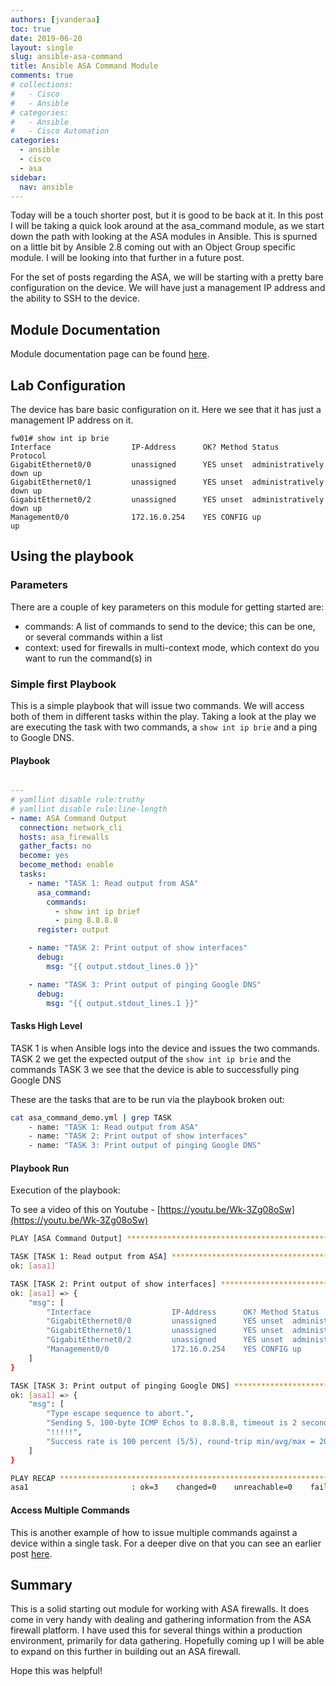 ```yaml
---
authors: [jvanderaa]
toc: true
date: 2019-06-20
layout: single
slug: ansible-asa-command
title: Ansible ASA Command Module
comments: true
# collections:
#   - Cisco
#   - Ansible
# categories:
#   - Ansible
#   - Cisco Automation
categories:
  - ansible
  - cisco
  - asa
sidebar:
  nav: ansible
---
```


Today will be a touch shorter post, but it is good to be back at it. In this
post I will be taking a quick look around at the asa_command module, as we start
down the path with looking at the ASA modules in Ansible. This is spurned on a
little bit by Ansible 2.8 coming out with an Object Group specific module. I
will be looking into that further in a future post.

For the set of posts regarding the ASA, we will be starting with a pretty bare
configuration on the device. We will have just a management IP address and the
ability to SSH to the device.

## Module Documentation

Module documentation page can be found
[here](https://docs.ansible.com/ansible/latest/modules/asa_command_module.html).

## Lab Configuration

The device has bare basic configuration on it. Here we see that it has just a
management IP address on it.

``` cisco
fw01# show int ip brie
Interface                  IP-Address      OK? Method Status                Protocol
GigabitEthernet0/0         unassigned      YES unset  administratively down up  
GigabitEthernet0/1         unassigned      YES unset  administratively down up  
GigabitEthernet0/2         unassigned      YES unset  administratively down up  
Management0/0              172.16.0.254    YES CONFIG up                    up 
```

## Using the playbook

### Parameters

There are a couple of key parameters on this module for getting started are:

* commands: A list of commands to send to the device; this can be one, or 
several commands within a list
* context: used for firewalls in multi-context mode, which context do you want
to run the command(s) in

### Simple first Playbook

This is a simple playbook that will issue two commands. We will access both of
them in different tasks within the play. Taking a look at the play we are
executing the task with two commands, a `show int ip brie` and a ping to Google
DNS. 

#### Playbook

```yaml

---
# yamllint disable rule:truthy
# yamllint disable rule:line-length
- name: ASA Command Output
  connection: network_cli
  hosts: asa_firewalls
  gather_facts: no
  become: yes
  become_method: enable
  tasks:
    - name: "TASK 1: Read output from ASA"
      asa_command:
        commands:
          - show int ip brief
          - ping 8.8.8.8
      register: output

    - name: "TASK 2: Print output of show interfaces"
      debug:
        msg: "{{ output.stdout_lines.0 }}"

    - name: "TASK 3: Print output of pinging Google DNS"
      debug:
        msg: "{{ output.stdout_lines.1 }}"


```

#### Tasks High Level

TASK 1 is when Ansible logs into the device and issues the two commands.  
TASK 2 we get the expected output of the `show int ip brie` and the commands
TASK 3 we see that the device is able to successfully ping Google DNS

These are the tasks that are to be run via the playbook broken out:

```bash
cat asa_command_demo.yml | grep TASK
    - name: "TASK 1: Read output from ASA"
    - name: "TASK 2: Print output of show interfaces"
    - name: "TASK 3: Print output of pinging Google DNS"
```

#### Playbook Run

Execution of the playbook:

To see a video of this on Youtube - [https://youtu.be/Wk-3Zg08oSw](https://youtu.be/Wk-3Zg08oSw)

```bash
PLAY [ASA Command Output] *********************************************************************

TASK [TASK 1: Read output from ASA] ***********************************************************
ok: [asa1]

TASK [TASK 2: Print output of show interfaces] ************************************************
ok: [asa1] => {
    "msg": [
        "Interface                  IP-Address      OK? Method Status                Protocol",
        "GigabitEthernet0/0         unassigned      YES unset  administratively down up  ",
        "GigabitEthernet0/1         unassigned      YES unset  administratively down up  ",
        "GigabitEthernet0/2         unassigned      YES unset  administratively down up  ",
        "Management0/0              172.16.0.254    YES CONFIG up                    up"
    ]
}

TASK [TASK 3: Print output of pinging Google DNS] *********************************************
ok: [asa1] => {
    "msg": [
        "Type escape sequence to abort.",
        "Sending 5, 100-byte ICMP Echos to 8.8.8.8, timeout is 2 seconds:",
        "!!!!!",
        "Success rate is 100 percent (5/5), round-trip min/avg/max = 20/104/190 ms"
    ]
}

PLAY RECAP ************************************************************************************
asa1                       : ok=3    changed=0    unreachable=0    failed=0    skipped=0    rescued=0    ignored=0
```

#### Access Multiple Commands

This is another example of how to issue multiple commands against a device
within a single task. For a deeper dive on that you can see an earlier post
[here](https://josh-v.com/blog/2019/01/05/ansible-output-work.html).

## Summary

This is a solid starting out module for working with ASA firewalls. It does
come in very handy with dealing and gathering information from the ASA
firewall platform. I have used this for several things within a production
environment, primarily for data gathering. Hopefully coming up I will be able
to expand on this further in building out an ASA firewall.

Hope this was helpful! 

